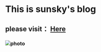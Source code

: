 # This is sunsky's blog
## please visit： [Here](https://www.cnblogs.com/sunsky303)

### ![photo](http://ww1.sinaimg.cn/large/7c998145ly1fsrs4liuv6j20ie0icqk5.jpg)
